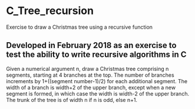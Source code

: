 # C_Tree_recursion
Exercise to draw a Christmas tree using a recursive function

Developed in February 2018 as an exercise to test the ability to write recursive algorithms in C
--------------------------------------------------
Given a numerical argument n, draw a Christmas tree comprising n segments, starting at 4 branches at the top.
The number of branches increments by 1+((segment number-1)/2) for each additional segment.
The width of a branch is width+2 of the upper branch, except when a new segment is formed, in which case the width is width-2 of the upper branch.
The trunk of the tree is of width n if n is odd, else n+1.

